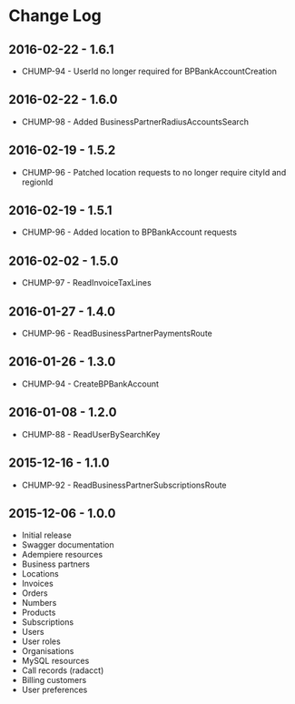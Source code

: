 # Change Log

## 2016-02-22 - 1.6.1
- CHUMP-94 - UserId no longer required for BPBankAccountCreation

## 2016-02-22 - 1.6.0
- CHUMP-98 - Added BusinessPartnerRadiusAccountsSearch

## 2016-02-19 - 1.5.2
- CHUMP-96 - Patched location requests to no longer require cityId and regionId

## 2016-02-19 - 1.5.1
- CHUMP-96 - Added location to BPBankAccount requests

## 2016-02-02 - 1.5.0
- CHUMP-97 - ReadInvoiceTaxLines

## 2016-01-27 - 1.4.0
- CHUMP-96 - ReadBusinessPartnerPaymentsRoute

## 2016-01-26 - 1.3.0
- CHUMP-94 - CreateBPBankAccount

## 2016-01-08 - 1.2.0
- CHUMP-88 - ReadUserBySearchKey

## 2015-12-16 - 1.1.0
- CHUMP-92 - ReadBusinessPartnerSubscriptionsRoute

## 2015-12-06 - 1.0.0
- Initial release
- Swagger documentation
- Adempiere resources
 - Business partners
 - Locations
 - Invoices
 - Orders
 - Numbers
 - Products
 - Subscriptions
 - Users
 - User roles
 - Organisations
- MySQL resources
 - Call records (radacct)
 - Billing customers
 - User preferences